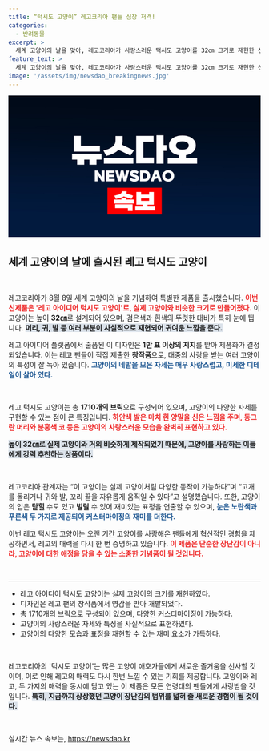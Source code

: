 ```yaml
---
title: “턱시도 고양이” 레고코리아 팬들 심장 저격!
categories:
  - 반려동물
excerpt: >
  세계 고양이의 날을 맞아, 레고코리아가 사랑스러운 턱시도 고양이를 32㎝ 크기로 재현한 신제품을 출시했습니다! 고양이 특유의 자세와 다양한 커스터마이징 요소가 포함되어 있어, 팬들에게 큰 인기를 끌 전망입니다.
feature_text: >
  세계 고양이의 날을 맞아, 레고코리아가 사랑스러운 턱시도 고양이를 32㎝ 크기로 재현한 신제품을 출시했습니다! 고양이 특유의 자세와 다양한 커스터마이징 요소가 포함되어 있어, 팬들에게 큰 인기를 끌 전망입니다.
image: '/assets/img/newsdao_breakingnews.jpg'
---
```


<p><img src="/assets/img/newsdao_breakingnews.jpg" alt="firstkoreanews 속보" /></p>

<h2 data-ke-size="size26">세계 고양이의 날에 출시된 레고 턱시도 고양이</h2>

<p data-ke-size="size16">&nbsp;</p>

<p>레고코리아가 8월 8일 세계 고양이의 날을 기념하여 특별한 제품을 출시했습니다. <b><span style="color: #ee2323;">이번 신제품은 '레고 아이디어 턱시도 고양이'로, 실제 고양이와 비슷한 크기로 만들어졌다.</span></b> 이 고양이는 높이 <strong>32㎝</strong>로 설계되어 있으며, 검은색과 흰색의 뚜렷한 대비가 특히 눈에 띕니다. <b><span style="background-color: #21538527;">머리, 귀, 발 등 여러 부분이 사실적으로 재현되어 귀여운 느낌을 준다.</span></b>  </p>

<p>레고 아이디어 플랫폼에서 출품된 이 디자인은 <strong>1만 표 이상의 지지</strong>를 받아 제품화가 결정되었습니다. 이는 레고 팬들이 직접 제출한 <strong>창작품</strong>으로, 대중의 사랑을 받는 여러 고양이의 특성이 잘 녹아 있습니다. <b><span style="color: #1a5490;">고양이의 네발을 모은 자세는 매우 사랑스럽고, 미세한 디테일이 살아 있다.</span></b></p>

<p data-ke-size="size16">&nbsp;</p>

<p>레고 턱시도 고양이는 총 <strong>1710개의 브릭</strong>으로 구성되어 있으며, 고양이의 다양한 자세를 구현할 수 있는 점이 큰 특징입니다. <b><span style="color: #ee2323;">하얀색 발은 마치 흰 양말을 신은 느낌을 주며, 동그란 머리와 분홍색 코 등은 고양이의 사랑스러운 모습을 완벽히 표현하고 있다.</span></b></p>

<p><b><span style="background-color: #21538527;">높이 32㎝로 실제 고양이와 거의 비슷하게 제작되었기 때문에, 고양이를 사랑하는 이들에게 강력 추천하는 상품이다.</span></b> </p>

<p data-ke-size="size16">&nbsp;</p>

<p>레고코리아 관계자는 “이 고양이는 실제 고양이처럼 다양한 동작이 가능하다”며 “고개를 돌리거나 귀와 발, 꼬리 끝을 자유롭게 움직일 수 있다”고 설명했습니다. 또한, 고양이의 입은 <strong>닫힐</strong> 수도 있고 <strong>벌릴</strong> 수 있어 재미있는 표정을 연출할 수 있으며, <b><span style="color: #1a5490;">눈은 노란색과 푸른색 두 가지로 제공되어 커스터마이징의 재미를 더한다.</span></b> </p>

<p>이번 레고 턱시도 고양이는 오랜 기간 고양이를 사랑해온 팬들에게 혁신적인 경험을 제공하면서, 레고의 매력을 다시 한 번 증명하고 있습니다. <b><span style="color: #ee2323;">이 제품은 단순한 장난감이 아니라, 고양이에 대한 애정을 담을 수 있는 소중한 기념품이 될 것입니다.</span></b></p>

<p data-ke-size="size16">&nbsp;</p>

<hr>

<ul>
<li>레고 아이디어 턱시도 고양이는 실제 고양이의 크기를 재현하였다.</li>
<li>디자인은 레고 팬의 창작품에서 영감을 받아 개발되었다.</li>
<li>총 1710개의 브릭으로 구성되어 있으며, 다양한 커스터마이징이 가능하다.</li>
<li>고양이의 사랑스러운 자세와 특징을 사실적으로 표현하였다.</li>
<li>고양이의 다양한 모습과 표정을 재현할 수 있는 재미 요소가 가득하다.</li>
</ul>

<p data-ke-size="size16">&nbsp;</p>

<p>레고코리아의 '턱시도 고양이'는 많은 고양이 애호가들에게 새로운 즐거움을 선사할 것이며, 이로 인해 레고의 매력도 다시 한번 느낄 수 있는 기회를 제공합니다. 고양이와 레고, 두 가지의 매력을 동시에 담고 있는 이 제품은 모든 연령대의 팬들에게 사랑받을 것입니다. <b><span style="background-color: #21538527;">특히, 지금까지 상상했던 고양이 장난감의 범위를 넓혀 줄 새로운 경험이 될 것이다.</span></b> </p>

<p data-ke-size="size16">&nbsp;</p>
실시간 뉴스 속보는, <a href="https://newsdao.kr" rel="dofollow">https://newsdao.kr</a>


